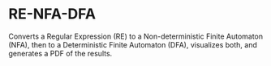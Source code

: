 # RE-NFA-DFA
Converts a Regular Expression (RE) to a Non-deterministic Finite Automaton (NFA), then to a Deterministic Finite Automaton (DFA), visualizes both, and generates a PDF of the results.

